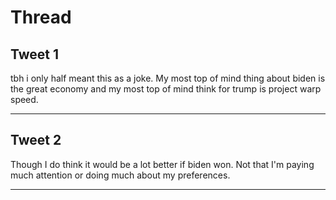 # Thread

## Tweet 1

tbh i only half meant this as a joke. My most top of mind thing about biden is the great economy and my most top of mind think for trump is project warp speed.

---

## Tweet 2

Though I do think it would be a lot better if biden won. Not that I'm paying much attention or doing much about my preferences.

---

